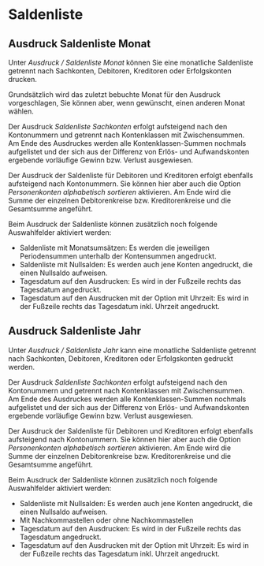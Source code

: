 # Saldenliste

## Ausdruck Saldenliste Monat


Unter *Ausdruck / Saldenliste Monat* können Sie eine monatliche Saldenliste getrennt nach Sachkonten, Debitoren, Kreditoren oder Erfolgskonten drucken.

Grundsätzlich wird das zuletzt bebuchte Monat für den Ausdruck vorgeschlagen, Sie können aber, wenn gewünscht, einen anderen Monat wählen.

Der Ausdruck *Saldenliste Sachkonten* erfolgt aufsteigend nach den Kontonummern und getrennt nach Kontenklassen mit Zwischensummen. Am Ende des Ausdruckes werden alle Kontenklassen-Summen nochmals aufgelistet und der sich aus der Differenz von Erlös- und Aufwandskonten ergebende vorläufige Gewinn bzw. Verlust ausgewiesen.

Der Ausdruck der Saldenliste für Debitoren und Kreditoren erfolgt ebenfalls aufsteigend nach Kontonummern. Sie können hier aber auch die Option *Personenkonten alphabetisch sortieren* aktivieren. Am Ende wird die Summe der einzelnen Debitorenkreise bzw. Kreditorenkreise und die Gesamtsumme angeführt.

Beim Ausdruck der Saldenliste können zusätzlich noch folgende Auswahlfelder aktiviert werden:

* Saldenliste mit Monatsumsätzen: Es werden die jeweiligen Periodensummen unterhalb der Kontensummen angedruckt.
* Saldenliste mit Nullsalden: Es werden auch jene Konten angedruckt, die einen Nullsaldo aufweisen.
* Tagesdatum auf den Ausdrucken: Es wird in der Fußzeile rechts das Tagesdatum angedruckt.
* Tagesdatum auf den Ausdrucken mit der Option mit Uhrzeit: Es wird in der Fußzeile rechts das Tagesdatum inkl. Uhrzeit angedruckt.

## Ausdruck Saldenliste Jahr


Unter *Ausdruck / Saldenliste Jahr* kann  eine monatliche Saldenliste getrennt nach Sachkonten, Debitoren, Kreditoren oder Erfolgskonten gedruckt werden.

Der Ausdruck *Saldenliste Sachkonten* erfolgt aufsteigend nach den Kontonummern und getrennt nach Kontenklassen mit Zwischensummen. Am Ende des Ausdruckes werden alle Kontenklassen-Summen nochmals aufgelistet und der sich aus der Differenz von Erlös- und Aufwandskonten ergebende vorläufige Gewinn bzw. Verlust ausgewiesen.

Der Ausdruck der Saldenliste für Debitoren und Kreditoren erfolgt ebenfalls aufsteigend nach Kontonummern. Sie können hier aber auch die Option *Personenkonten alphabetisch sortieren* aktivieren. Am Ende wird die Summe der einzelnen Debitorenkreise bzw. Kreditorenkreise und die Gesamtsumme angeführt.

Beim Ausdruck der Saldenliste können zusätzlich noch folgende Auswahlfelder aktiviert werden:

* Saldenliste mit Nullsalden: Es werden auch jene Konten angedruckt, die einen Nullsaldo aufweisen.
* Mit Nachkommastellen oder ohne Nachkommastellen 
* Tagesdatum auf den Ausdrucken: Es wird in der Fußzeile rechts das Tagesdatum angedruckt.
* Tagesdatum auf den Ausdrucken mit der Option mit Uhrzeit: Es wird in der Fußzeile rechts das Tagesdatum inkl. Uhrzeit angedruckt.